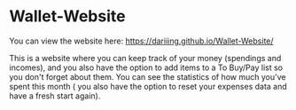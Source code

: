 # Wallet-Website

You can view the website here: https://dariiing.github.io/Wallet-Website/

This is a website where you can keep track of your money (spendings and incomes), and you also have the option to add items to a To Buy/Pay list so you don't forget about them. You can see the statistics of how much you've spent this month ( you also have the option to reset your expenses data and have a fresh start again).


